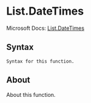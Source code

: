 ---
---

# List.DateTimes

Microsoft Docs: [List.DateTimes](https://docs.microsoft.com/en-us/powerquery-m/list-datetimes)

## Syntax

```powerquery-m
Syntax for this function.
```

## About

About this function.

